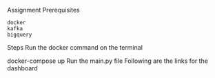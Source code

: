 Assignment
Prerequisites

    docker
    kafka
    bigquery 

Steps
Run the docker command on the terminal

docker-compose up
Run the main.py file 
Following are the links for the dashboard

